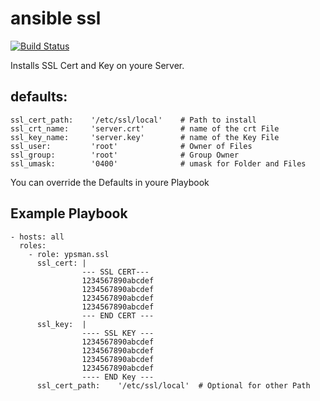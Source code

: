 ansible ssl
===========
[![Build Status](https://travis-ci.org/ypsman/ansible-ssl.svg?branch=master)](https://travis-ci.org/ypsman/ansible-ssl)

Installs SSL Cert and Key on youre Server.

defaults:
---------
    ssl_cert_path:    '/etc/ssl/local'    # Path to install
    ssl_crt_name:     'server.crt'        # name of the crt File
    ssl_key_name:     'server.key'        # name of the Key File
    ssl_user:         'root'              # Owner of Files
    ssl_group:        'root'              # Group Owner
    ssl_umask:        '0400'              # umask for Folder and Files

You can override the Defaults in youre Playbook

Example Playbook
----------------

    - hosts: all
      roles:
        - role: ypsman.ssl
          ssl_cert: |
                    --- SSL CERT---
                    1234567890abcdef
                    1234567890abcdef
                    1234567890abcdef
                    1234567890abcdef
                    --- END CERT ---
          ssl_key:  |
                    ---- SSL KEY ---
                    1234567890abcdef
                    1234567890abcdef
                    1234567890abcdef
                    1234567890abcdef
                    ---- END Key ---
          ssl_cert_path:    '/etc/ssl/local'  # Optional for other Path
